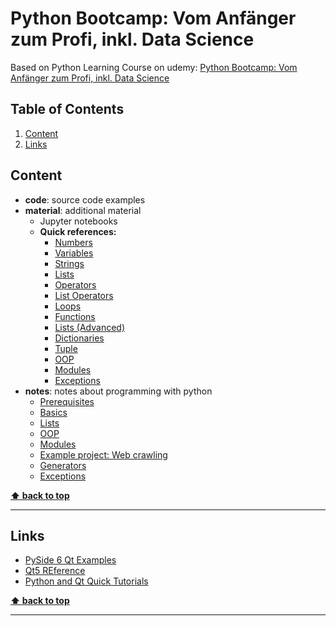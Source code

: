 # Python Bootcamp: Vom Anfänger zum Profi, inkl. Data Science

Based on Python Learning Course on udemy: [Python Bootcamp: Vom Anfänger zum Profi, inkl. Data Science](https://www.udemy.com/course/python-bootcamp/)

<!-- omit in toc -->
## Table of Contents

1. [Content](#content)
2. [Links](#links)

## Content

- __code__: source code examples
- __material__: additional material
  - Jupyter notebooks
  - __Quick references:__
    - [Numbers](material/docs/01_Zahlen.pdf)
    - [Variables](material/docs/02_Variablen.pdf)
    - [Strings](material/docs/03_Strings.pdf)
    - [Lists](material/docs/04_Listen.pdf)
    - [Operators](material/docs/05_Vergleichsoperatoren.pdf)
    - [List Operators](material/docs/06_Operatoren_Listen.pdf)
    - [Loops](material/docs/07_Schleifen.pdf)
    - [Functions](material/docs/08_Funktionen_Methoden.pdf)
    - [Lists (Advanced)](material/docs/09_Listen.pdf)
    - [Dictionaries](material/docs/10_Dictionary.pdf)
    - [Tuple](material/docs/11_Tupel.pdf)
    - [OOP](material/docs/12_OOP.pdf)
    - [Modules](material/docs/14_Modules.pdf)
    - [Exceptions](material/docs/15_Exceptions.pdf)
- __notes__: notes about programming with python
  - [Prerequisites](notes/00_prerequisites.md)
  - [Basics](notes/01_basics.md)
  - [Lists](notes/02_lists.md)
  - [OOP](notes/03_oop.md)
  - [Modules](notes/04_modules.md)
  - [Example project: Web crawling](notes/05_crawler_project.md)
  - [Generators](notes/06_generators.md)
  - [Exceptions](notes/07_exceptions.md)

**[⬆ back to top](#table-of-contents)**
___

## Links

- [PySide 6 Qt Examples](https://github.com/Thorfinson/pyside6-qt-uis)
- [Qt5 REference](http://qmlbook.github.io/)
- [Python and Qt Quick Tutorials](https://www.youtube.com/watch?v=Jn0PpzB14Y8&ab_channel=Wanderson)

**[⬆ back to top](#table-of-contents)**
___
